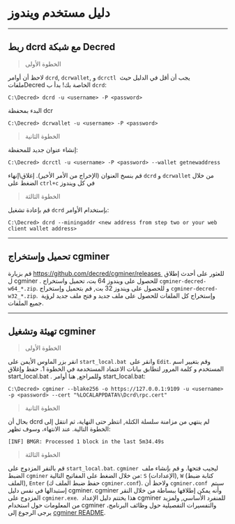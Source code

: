 # <i class="fa fa-windows"></i>دليل مستخدم ويندوز

---

## <i class="fa fa-cloud"></i> ربط dcrd مع شبكة Decred  

> الخطوة الأولى

لاحظ أن أوامر `dcrd`, `dcrwallet`, و `dcrctl`  يجب أن أقل في الدليل حيث ملفاتDecred الخاصة بك! بدأ ب `dcrd`:

```no-highlight
C:\Decred> dcrd -u <username> -P <password>
```

البدء بمحفظة dcr

```no-highlight
C:\Decred> dcrwallet -u <username> -P <password>
```

> الخطوة الثانية

إنشاء عنوان جديد للمحفظة:

```no-highlight
C:\Decred> dcrctl -u <username> -P <password> --wallet getnewaddress
```

قم بنسخ العنوان (الإخراج من الأمر الأخير). إغلاق\إنهاء `dcrd` و `dcrwallet` من خلال الضغط على  `ctrl+c` في كل ويندوز

> الخطوة الثالثة

قم بإعادة تشغيل  `dcrd` بإستخدام الأوامر:

```no-highlight
C:\Decred> dcrd --miningaddr <new address from step two or your web client wallet address>
```

---

## <i class="fa fa-download"></i> تحميل وإستخراج cgminer 

قم بزيارة https://github.com/decred/cgminer/releases  للعثور على أحدث إطلاق ل cgminer . للحصول على ويندوز 64 بت، تحميل واستخراج `cgminer-decred-w64_*.zip`. و للحصول على ويندوز 32 بت, قم بتحميل وإستخراج `cgminer-decred-w32_*.zip`.  وإستخراج كل الملفات للحصول على ملف جديد و فتح ملف جديد لرؤية جميع الملفات.

---

## <i class="fa fa-play-circle"></i> تهيئة وتشغيل cgminer 

> الخطوة الأولى

انقر بزر الماوس الأيمن على `start_local.bat`  وانقر على  `Edit`. وقم بتغيير اسم المستخدم و كلمة المرور لتطابق بيانات الاعتماد المستخدمة في الخطوة 1. حفظ وإغلاق start_local.bat . وللمراجع, هنا أوامر start_local.bat:

```no-highlight
C:\Decred> cgminer --blake256 -o https://127.0.0.1:9109 -u <username> -p <password> --cert "%LOCALAPPDATA%\Dcrd\rpc.cert"
```

> الخطوة الثانية

بحال أن dcrd لم ينتهي من مزامنة سلسلة الكتلة, انتظر حتى النهاية، ثم انتقل إلى الخطوة التالية. عند الانتهاء، وسوف تظهر:

```no-highlight
[INF] BMGR: Processed 1 block in the last 5m34.49s
```

> الخطوة الثالثة

قم بالنقر المزدوج على `start_local.bat`. `cgminer`  ليجيب فتحها. و قم بإنشاء ملف الضبط  `cgminer` من خلال الضغط على المفاتيح التالية:  `S` (الإعدادات), `W` (كتابة ضبط الملف), `Enter` (حفظ ضبط الملف ك  `cgminer.conf`). ولاحظ أن  `cgminer.conf`  سيتم إستبدالها في نفس دليل cgminer. cgminer وأنه يمكن إطلاقها ببساطة من خلال النقر المزدوج على `cgminer.exe`.  هذا يختتم دليل الإعداد cgminer للمنفرد الأساسي, ولمزيد من المعلومات حول استخدام cgminer والتفسيرات التفصيلية حول وظائف البرنامج، يرجى الرجوع إلى  [cgminer README](https://github.com/decred/cgminer/blob/3.7/README).
